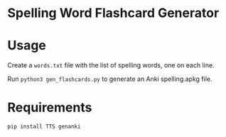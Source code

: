 # Spelling Word Flashcard Generator

# Usage

Create a `words.txt` file with the list of spelling words, one on each line.

Run `python3 gen_flashcards.py` to generate an Anki spelling.apkg file.

# Requirements

`pip install TTS genanki`